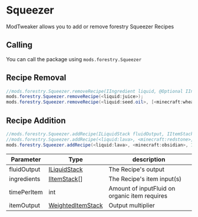 # Squeezer

ModTweaker allows you to add or remove forestry Squeezer Recipes

## Calling
You can call the  package using `mods.forestry.Squeezer`

## Recipe Removal

```JAVA
//mods.forestry.Squeezer.removeRecipe(IIngredient liquid, @Optional IIngredient[] ingredients);
mods.forestry.Squeezer.removeRecipe(<liquid:juice>);
mods.forestry.Squeezer.removeRecipe(<liquid:seed.oil>, [<minecraft:wheat_seeds>]);
```


## Recipe Addition

```JAVA
//mods.forestry.Squeezer.addRecipe(ILiquidStack fluidOutput, IItemStack[] ingredients, int timePerItem, @Optional WeightedItemStack itemOutput);
//mods.forestry.Squeezer.addRecipe(<liquid:lava>, <minecraft:redstone>, 120);
mods.forestry.Squeezer.addRecipe(<liquid:lava>, <minecraft:obsidian>, 120, <minecraft:redstone> % 20);
```

| Parameter           | Type                                                  | description                                   |
|---------------------|-------------------------------------------------------|-----------------------------------------------|
| fluidOutput         | [ILiquidStack](/Vanilla/Liquids/ILiquidStack)         | The Recipe's output                           |
| ingredients         | [IItemStack](/Vanilla/Items/IItemStack)[]             | The Recipe's item input(s)                    |
| timePerItem         | int                                                   | Amount of inputFluid on organic item requires |
| itemOutput          | [WeightedItemStack](/Vanilla/Items/WeightedItemStack) | Output multiplier                             |
